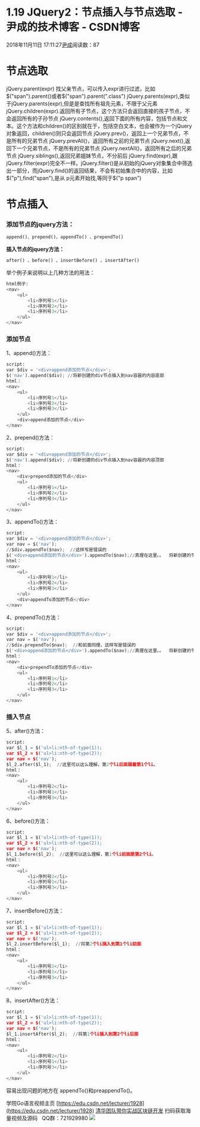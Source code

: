 
# 1.19 JQuery2：节点插入与节点选取 - 尹成的技术博客 - CSDN博客

2018年11月11日 17:11:27[尹成](https://me.csdn.net/yincheng01)阅读数：87



# 节点选取
jQuery.parent(expr)
找父亲节点，可以传入expr进行过滤，比如$("span").parent()或者$("span").parent(".class")
jQuery.parents(expr),类似于jQuery.parents(expr),但是是查找所有祖先元素，不限于父元素
jQuery.children(expr).返回所有子节点，这个方法只会返回直接的孩子节点，不会返回所有的子孙节点
jQuery.contents(),返回下面的所有内容，包括节点和文本。这个方法和children()的区别就在于，包括空白文本，也会被作为一个jQuery对象返回，children()则只会返回节点
jQuery.prev()，返回上一个兄弟节点，不是所有的兄弟节点
jQuery.prevAll()，返回所有之前的兄弟节点
jQuery.next(),返回下一个兄弟节点，不是所有的兄弟节点
jQuery.nextAll()，返回所有之后的兄弟节点
jQuery.siblings(),返回兄弟姐妹节点，不分前后
jQuery.find(expr),跟jQuery.filter(expr)完全不一样。jQuery.filter()是从初始的jQuery对象集合中筛选出一部分，而jQuery.find()的返回结果，不会有初始集合中的内容，比如$("p"),find("span"),是从 p元素开始找,等同于$("p span")
# 节点插入
### 添加节点的jquery方法：
```python
append()、prepend()、appendTo() 、prependTo()
```
**插入节点的jquery方法：**
```python
after() 、before() 、insertBefore() 、insertAfter()
```
举个例子来说明以上几种方法的用法：
```python
html例子:
<nav>
    <ul>
        <li>序列号1</li>
        <li>序列号2</li>
        <li>序列号3</li>
    </ul>
</nav>
```
### 添加节点
1、append()方法：
```python
script:
var $div = '<div>append添加的节点</div>';
$('nav').append($div); //将新创建的div节点插入到nav容器的内容底部
html：
<nav>
    <ul>
        <li>序列号1</li>
        <li>序列号2</li>
        <li>序列号3</li>
    </ul>
    <div>append添加的节点</div>
</nav>
```
2、prepend()方法：
```python
script:
var $div = '<div>append添加的节点</div>';
$('nav').append($div); //将新创建的div节点插入到nav容器的内容顶部
html：
<nav>
    <div>prepend添加的节点</div>
    <ul>
        <li>序列号1</li>
        <li>序列号2</li>
        <li>序列号3</li>
    </ul>
</nav>
```
3、appendTo()方法：
```python
script:
var $div = '<div>append添加的节点</div>';
var nav = $('nav');
//$div.appendTo($nav);  //这样写是错误的
$('<div>append添加的节点</div>').appendTo($nav);//真理在这里。。  将新创建的节点添加到nav的内容后面
html：
<nav>
    <ul>
        <li>序列号1</li>
        <li>序列号2</li>
        <li>序列号3</li>
    </ul>
    <div>appendTo添加的节点</div>
</nav>
```
4、prependTo()方法：
```python
script:
var $div = '<div>append添加的节点</div>';
var nav = $('nav');
//$div.prependTo($nav);  //和前面同理，这样写是错误的 
$('<div>append添加的节点</div>').appendTo($nav);//真理在这里。。  将新创建的节点添加到nav的内容的前面
html：
<nav>
    <div>prependTo添加的节点</div>
    <ul>
        <li>序列号1</li>
        <li>序列号2</li>
        <li>序列号3</li>
    </ul>
</nav>
```
### 插入节点
5、after()方法：
```python
script:
var $l_1 = $('ul>li:nth-of-type(1));
var $l_2 = $('ul>li:nth-of-type(2)); 
var nav = $('nav');
$l_2.after($l_1);  //这里可以这么理解，第2个li后面跟着第1个li。
html：
<nav>
    <ul>
        <li>序列号2</li>
        <li>序列号1</li>
        <li>序列号3</li>
    </ul>
</nav>
```
6、before()方法：
```python
script:
var $l_1 = $('ul>li:nth-of-type(1));
var $l_2 = $('ul>li:nth-of-type(2)); 
var nav = $('nav');
$l_1.before($l_2);  //这里可以这么理解，第1个li前面是第2个li。
html：
<nav>
    <ul>
        <li>序列号2</li>
        <li>序列号1</li>
        <li>序列号3</li>
    </ul>
</nav>
```
7、insertBefore()方法：
```python
script:
var $l_1 = $('ul>li:nth-of-type(1));
var $l_2 = $('ul>li:nth-of-type(2)); 
var nav = $('nav');
$l_2.insertBefore($l_1);  //将第2个li插入到第1个li前面
html：
<nav>
    <ul>
        <li>序列号2</li>
        <li>序列号1</li>
        <li>序列号3</li>
    </ul>
</nav>
```
8、insertAfter()方法：
```python
script:
var $l_1 = $('ul>li:nth-of-type(1));
var $l_2 = $('ul>li:nth-of-type(2)); 
var nav = $('nav');
$l_1.insertAfter($l_2);  //将第1个li插入到第2个li后面
html：
<nav>
    <ul>
        <li>序列号2</li>
        <li>序列号1</li>
        <li>序列号3</li>
    </ul>
</nav>
```
容易出现问题的地方在 appendTo()和preappendTo()。

学院Go语言视频主页
[https://edu.csdn.net/lecturer/1928](https://edu.csdn.net/lecturer/1928)
[清华团队带你实战区块链开发](https://ke.qq.com/course/337650?tuin=63946d38)
扫码获取海量视频及源码   QQ群：721929980
![](https://img-blog.csdnimg.cn/20181108132958856.jpg?x-oss-process=image/watermark,type_ZmFuZ3poZW5naGVpdGk,shadow_10,text_aHR0cHM6Ly9ibG9nLmNzZG4ubmV0L3lpbmNoZW5nMDE=,size_16,color_FFFFFF,t_70)






